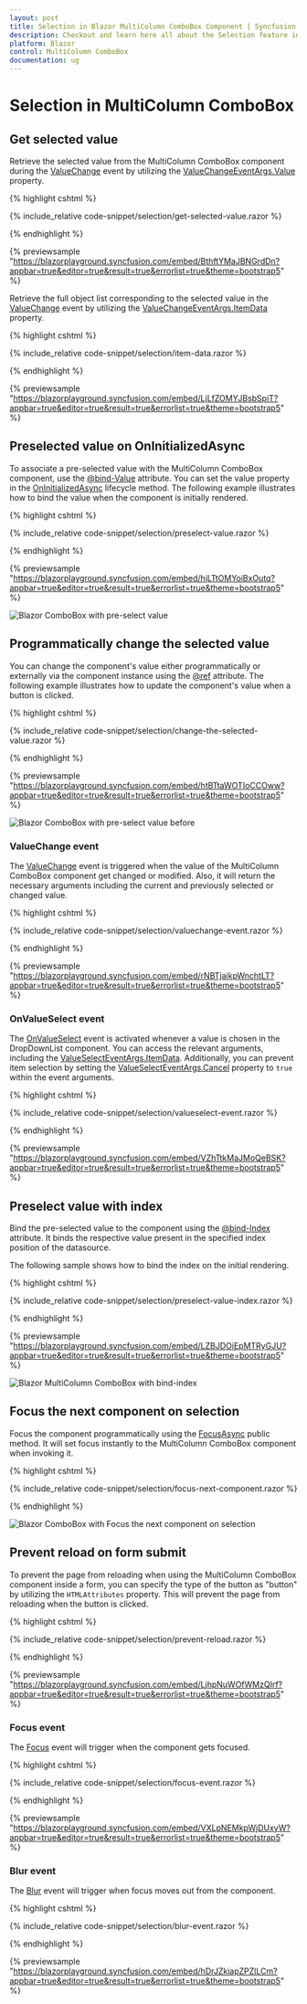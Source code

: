```yaml
---
layout: post
title: Selection in Blazor MultiColumn ComboBox Component | Syncfusion
description: Checkout and learn here all about the Selection feature in Syncfusion Blazor MultiColumn ComboBox component and more.
platform: Blazor
control: MultiColumn ComboBox
documentation: ug
---
```


# Selection in MultiColumn ComboBox

## Get selected value

Retrieve the selected value from the MultiColumn ComboBox component during the [ValueChange](https://help.syncfusion.com/cr/blazor/Syncfusion.Blazor.MultiColumnComboBox.SfMultiColumnComboBox-2.html#Syncfusion_Blazor_MultiColumnComboBox_SfMultiColumnComboBox_2_ValueChange) event by utilizing the [ValueChangeEventArgs.Value](https://help.syncfusion.com/cr/blazor/Syncfusion.Blazor.MultiColumnComboBox.ValueChangeEventArgs-2.html#Syncfusion_Blazor_MultiColumnComboBox_ValueChangeEventArgs_2_Value) property.

{% highlight cshtml %}

{% include_relative code-snippet/selection/get-selected-value.razor %}

{% endhighlight %}

{% previewsample "https://blazorplayground.syncfusion.com/embed/BthftYMaJBNGrdDn?appbar=true&editor=true&result=true&errorlist=true&theme=bootstrap5" %}

Retrieve the full object list corresponding to the selected value in the [ValueChange](https://help.syncfusion.com/cr/blazor/Syncfusion.Blazor.MultiColumnComboBox.SfMultiColumnComboBox-2.html#Syncfusion_Blazor_MultiColumnComboBox_SfMultiColumnComboBox_2_ValueChange) event by utilizing the [ValueChangeEventArgs.ItemData](https://help.syncfusion.com/cr/blazor/Syncfusion.Blazor.MultiColumnComboBox.ValueChangeEventArgs-2.html#Syncfusion_Blazor_MultiColumnComboBox_ValueChangeEventArgs_2_ItemData) property.

{% highlight cshtml %}

{% include_relative code-snippet/selection/item-data.razor %}

{% endhighlight %}

{% previewsample "https://blazorplayground.syncfusion.com/embed/LjLfZOMYJBsbSpiT?appbar=true&editor=true&result=true&errorlist=true&theme=bootstrap5" %}

## Preselected value on OnInitializedAsync

To associate a pre-selected value with the MultiColumn ComboBox component, use the [@bind-Value](https://help.syncfusion.com/cr/blazor/Syncfusion.Blazor.MultiColumnComboBox.SfMultiColumnComboBox-2.html#Syncfusion_Blazor_MultiColumnComboBox_SfMultiColumnComboBox_2_Value) attribute. You can set the value property in the [OnInitializedAsync](https://learn.microsoft.com/en-us/aspnet/core/blazor/components/lifecycle?view=aspnetcore-6.0#component-initialization-oninitializedasync) lifecycle method. The following example illustrates how to bind the value when the component is initially rendered.

{% highlight cshtml %}

{% include_relative code-snippet/selection/preselect-value.razor %}

{% endhighlight %}

{% previewsample "https://blazorplayground.syncfusion.com/embed/hjLTtOMYoiBxOutq?appbar=true&editor=true&result=true&errorlist=true&theme=bootstrap5" %}

![Blazor ComboBox with pre-select value](./images/selection/blazor_combobox_preselect-value.png)

## Programmatically change the selected value

You can change the component's value either programmatically or externally via the component instance using the [@ref](https://learn.microsoft.com/en-us/aspnet/core/mvc/views/razor?view=aspnetcore-7.0#ref) attribute. The following example illustrates how to update the component's value when a button is clicked.

{% highlight cshtml %}

{% include_relative code-snippet/selection/change-the-selected-value.razor %}

{% endhighlight %}

{% previewsample "https://blazorplayground.syncfusion.com/embed/htBTtaWOTIoCCOww?appbar=true&editor=true&result=true&errorlist=true&theme=bootstrap5" %}

![Blazor ComboBox with pre-select value before](./images/selection/blazor_combobox_changing-selected-value.gif)

### ValueChange event

The [ValueChange](https://help.syncfusion.com/cr/blazor/Syncfusion.Blazor.MultiColumnComboBox.SfMultiColumnComboBox-2.html#Syncfusion_Blazor_MultiColumnComboBox_SfMultiColumnComboBox_2_ValueChange) event is triggered when the value of the MultiColumn ComboBox component get changed or modified. Also, it will return the necessary arguments including the current and previously selected or changed value.

{% highlight cshtml %}

{% include_relative code-snippet/selection/valuechange-event.razor %}

{% endhighlight %}

{% previewsample "https://blazorplayground.syncfusion.com/embed/rNBTjaikpWnchtLT?appbar=true&editor=true&result=true&errorlist=true&theme=bootstrap5" %}

### OnValueSelect event 

The [OnValueSelect](https://help.syncfusion.com/cr/blazor/Syncfusion.Blazor.MultiColumnComboBox.SfMultiColumnComboBox-2.html#Syncfusion_Blazor_MultiColumnComboBox_SfMultiColumnComboBox_2_OnValueSelect) event is activated whenever a value is chosen in the DropDownList component. You can access the relevant arguments, including the [ValueSelectEventArgs.ItemData](https://help.syncfusion.com/cr/blazor/Syncfusion.Blazor.MultiColumnComboBox.ValueChangeEventArgs-2.html#Syncfusion_Blazor_MultiColumnComboBox_ValueChangeEventArgs_2_ItemData). Additionally, you can prevent item selection by setting the [ValueSelectEventArgs.Cancel](https://help.syncfusion.com/cr/blazor/Syncfusion.Blazor.MultiColumnComboBox.ValueChangeEventArgs-2.html#Syncfusion_Blazor_MultiColumnComboBox_ValueChangeEventArgs_2_Cancel) property to `true` within the event arguments.

{% highlight cshtml %}

{% include_relative code-snippet/selection/valueselect-event.razor %}

{% endhighlight %}

{% previewsample "https://blazorplayground.syncfusion.com/embed/VZhTtkMaJMoQeBSK?appbar=true&editor=true&result=true&errorlist=true&theme=bootstrap5" %}

## Preselect value with index

Bind the pre-selected value to the component using the [@bind-Index](https://help.syncfusion.com/cr/blazor/Syncfusion.Blazor.MultiColumnComboBox.SfMultiColumnComboBox-2.html#Syncfusion_Blazor_MultiColumnComboBox_SfMultiColumnComboBox_2_Value) attribute. It binds the respective value present in the specified index position of the datasource.

The following sample shows how to bind the index on the initial rendering.

{% highlight cshtml %}

{% include_relative code-snippet/selection/preselect-value-index.razor %}

{% endhighlight %}

{% previewsample "https://blazorplayground.syncfusion.com/embed/LZBJDOiEpMTRyGJU?appbar=true&editor=true&result=true&errorlist=true&theme=bootstrap5" %}

![Blazor MultiColumn ComboBox with bind-index](./images/selection/blazor_combobox_preselect-value-index.png)

<!-- ## Autofill the selected value

The [Autofill]() property determines if the component's input field will automatically suggest and complete the first matching item as the user types, drawing from the component's data source. If there are no matches, the input field will remain unchanged, and no further action will take place. By default, the `Autofill` setting is set to `false`.

{% highlight Razor %}

{% include_relative code-snippet/selection/auto-fill.razor %}

{% endhighlight %} 

![Blazor ComboBox with Autofill property](./images/selection/blazor_combobox_with-autofill-property.gif) -->

<!-- ## Get selected item by value

Get the entire object belonging to the value selected in the component using the [GetDataByValue]() method.

{% highlight cshtml %}

{% include_relative code-snippet/selection/get-selected-item-by-value.razor %}

{% endhighlight %} -->

## Focus the next component on selection

Focus the component programmatically using the [FocusAsync](https://help.syncfusion.com/cr/blazor/Syncfusion.Blazor.MultiColumnComboBox.SfMultiColumnComboBox-2.html#Syncfusion_Blazor_MultiColumnComboBox_SfMultiColumnComboBox_2_FocusAsync) public method. It will set focus instantly to the MultiColumn ComboBox component when invoking it. 

{% highlight cshtml %}

{% include_relative code-snippet/selection/focus-next-component.razor %}

{% endhighlight %}

![Blazor ComboBox with Focus the next component on selection](./images/selection/blazor_combobox_focus-next-component.gif)

<!-- ## Programmatically clear the selected value

To programmatically reset the value of the MultiColumn ComboBox, you can utilize the [ClearAsync]() method. This method removes any selected values from the SfComboBox<TValue, TItem> component and sets both the [Value](https://help.syncfusion.com/cr/blazor/Syncfusion.Blazor.MultiColumnComboBox.SfMultiColumnComboBox-2.html#Syncfusion_Blazor_MultiColumnComboBox_SfMultiColumnComboBox_2_Value) and [Index](https://help.syncfusion.com/cr/blazor/Syncfusion.Blazor.MultiColumnComboBox.SfMultiColumnComboBox-2.html#Syncfusion_Blazor_MultiColumnComboBox_SfMultiColumnComboBox_2_Index) properties to null.

{% highlight cshtml %}

{% include_relative code-snippet/selection/programmatically-clear-value.razor %}

{% endhighlight %}

![Blazor ComboBox with programatically clear value](./images/selection/blazor_combobox_with-programmatically-clear-value.gif) -->

## Prevent reload on form submit

To prevent the page from reloading when using the MultiColumn ComboBox component inside a form, you can specify the type of the button as "button" by utilizing the `HTMLAttributes` property. This will prevent the page from reloading when the button is clicked.

{% highlight cshtml %}

{% include_relative code-snippet/selection/prevent-reload.razor %}

{% endhighlight %}

{% previewsample "https://blazorplayground.syncfusion.com/embed/LjhpNuWOfWMzQIrf?appbar=true&editor=true&result=true&errorlist=true&theme=bootstrap5" %}

<!-- ## Programmatically trigger onChange event

Trigger the [ValueChange](https://help.syncfusion.com/cr/blazor/Syncfusion.Blazor.MultiColumnComboBox.SfMultiColumnComboBox-2.html#Syncfusion_Blazor_MultiColumnComboBox_SfMultiColumnComboBox_2_ValueChange) event manually by using the instance (taken from @ref attribute) of the component. In the following example, the `ValueChange` event is invoked inside the `Created` event handler. As per the following code, it will trigger once the component is created or rendered on the page.

{% highlight cshtml %}

{% include_relative code-snippet/selection/trigger-change-event.razor %}

{% endhighlight %} -->

<!-- ## Programmatically focus in and focus out the component

In order to trigger the `FocusAsync(https://help.syncfusion.com/cr/blazor/Syncfusion.Blazor.MultiColumnComboBox.SfMultiColumnComboBox-2.html#Syncfusion_Blazor_MultiColumnComboBox_SfMultiColumnComboBox_2_FocusAsync)` and `FocusOutAsync()` methods using the instance of the MultiColumn ComboBox, you can use buttons. You can bind the click event of the button to the `FocusAsync(https://help.syncfusion.com/cr/blazor/Syncfusion.Blazor.MultiColumnComboBox.SfMultiColumnComboBox-2.html#Syncfusion_Blazor_MultiColumnComboBox_SfMultiColumnComboBox_2_FocusAsync)` and `FocusOutAsync()` methods. When the button is clicked, it triggers the corresponding method on the MultiColumn ComboBox.

{% highlight Razor %}

{% include_relative code-snippet/selection/focus-method.razor %}

{% endhighlight %}

While focusing and focus out the following event get triggered. -->

### Focus event

The [Focus](https://help.syncfusion.com/cr/blazor/Syncfusion.Blazor.MultiColumnComboBox.SfMultiColumnComboBox-2.html#Syncfusion_Blazor_MultiColumnComboBox_SfMultiColumnComboBox_2_Focus) event will trigger when the component gets focused. 

{% highlight cshtml %}

{% include_relative code-snippet/selection/focus-event.razor %}

{% endhighlight %}

{% previewsample "https://blazorplayground.syncfusion.com/embed/VXLpNEMkpWjDUxyW?appbar=true&editor=true&result=true&errorlist=true&theme=bootstrap5" %}

### Blur event

The [Blur](https://help.syncfusion.com/cr/blazor/Syncfusion.Blazor.MultiColumnComboBox.SfMultiColumnComboBox-2.html#Syncfusion_Blazor_MultiColumnComboBox_SfMultiColumnComboBox_2_Blur) event will trigger when focus moves out from the component. 

{% highlight cshtml %}

{% include_relative code-snippet/selection/blur-event.razor %}

{% endhighlight %}

{% previewsample "https://blazorplayground.syncfusion.com/embed/hDrJZkiapZPZlLCm?appbar=true&editor=true&result=true&errorlist=true&theme=bootstrap5" %}
